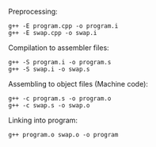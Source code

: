 Preprocessing:

```g++ -E program.cpp -o program.i``` <br />
```g++ -E swap.cpp -o swap.i```


Compilation to assembler files:

```g++ -S program.i -o program.s``` <br />
```g++ -S swap.i -o swap.s```

Assembling to object files (Machine code): 

```g++ -c program.s -o program.o``` <br />
```g++ -c swap.s -o swap.o```

Linking into program: 

```g++ program.o swap.o -o program```